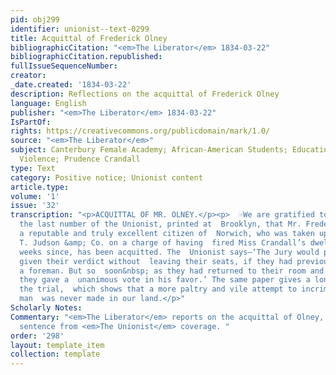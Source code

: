 ```yaml
---
pid: obj299
identifier: unionist--text-0299
title: Acquittal of Frederick Olney
bibliographicCitation: "<em>The Liberator</em> 1834-03-22"
bibliographicCitation.republished: 
fullIssueSequenceNumber: 
creator: 
_date.created: '1834-03-22'
description: Reflections on the acquittal of Frederick Olney
language: English
publisher: "<em>The Liberator</em> 1834-03-22"
IsPartOf: 
rights: https://creativecommons.org/publicdomain/mark/1.0/
source: "<em>The Liberator</em>"
subject: Canterbury Female Academy; African-American Students; Education; Race; Vigilante
  Violence; Prudence Crandall
type: Text
category: Positive notice; Unionist content
article.type: 
volume: '1'
issue: '32'
transcription: "<p>ACQUITTAL OF MR. OLNEY.</p><p>  ☞We are gratified to learn, by
  the last number of the Unionist, printed at  Brooklyn, that Mr. Frederick Olney,
  a reputable and truly excellent citizen of  Norwich, who was taken up by Andrew
  T. Judson &amp; Co. on a charge of having  fired Miss Crandall’s dwelling a few
  weeks since, has been acquitted. The  Unionist says—‘The Jury would probably have
  given their verdict without  leaving their seats, if they had previously chosen
  a foreman. But so  soon&nbsp; as they had returned to their room and organized,
  they gave a  unanimous vote in his favor.’ The same paper gives a long report of
  the trial,  which shows that a more paltry and vile attempt to incriminate an honest
  man  was never made in our land.</p>"
Scholarly Notes: 
Commentary: "<em>The Liberator</em> reports on the acquittal of Olney, and takes a
  sentence from <em>The Unionist</em> coverage. "
order: '298'
layout: template_item
collection: template
---
```

